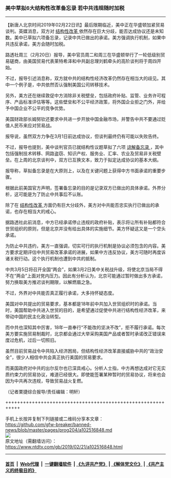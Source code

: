 ### 美中草拟6大结构性改革备忘录 若中共违规随时加税
------------------------

<div class="post_content">
 <p>
  【新唐人北京时间2019年02月22日讯】最后限期临近，美中正在华盛顿加紧贸易谈判。英媒消息，双方对
  <a href="https://www.ntdtv.com/gb/结构性改革.htm">
   结构性改革
  </a>
  依然存在巨大分歧，能否达成协议还是未知数。美中已草拟六项备忘录，记录中共已做出的承诺。美方强调执行机制，如果中共违反承诺，美方会随时加税。
 </p>
 <p>
  路透社周三（2月20日）报导，美中官员周二和周三在华盛顿举行了一轮低级别贸易磋商，由美国贸易代表莱特希泽和中共副总理刘鹤牵头的高阶谈判将于周四开始。
 </p>
 <p>
  不过，报导引述消息称，双方就中共的结构性经济改革仍然存在相当大的歧见。其中一个例子是，中共依然否认强制美国公司转移技术。
 </p>
 <p>
  另外，美方还在继续敦促中方消除非关税壁垒，包括政府补贴、监管、业务许可程序、产品标准评估等等。这些壁垒和不公平经济政策，将外国企业拒之门外，并给予中国企业不公平的竞争优势。
 </p>
 <p>
  美国财政部长姆努钦还要求中共进一步开放中国金融市场，并警告中共不要通过贬值人民币来应对贸易战。
 </p>
 <p>
  报导说，虽然双方力争在3月1日前达成协议，但谈判最终仍有可能以失败告终。
 </p>
 <p>
  不过，报导也提到，美中谈判官员已就结构性议题草拟了六项
  <a href="https://www.ntdtv.com/gb/谅解备忘录.htm">
   谅解备忘录
  </a>
  ，其中包括强制技术转移、网路盗窃、知识产权、服务业、汇率、农业及贸易非关税壁垒。在上周的北京谈判中，双方已互换文本，致力于拟定达成协议的基本大纲。
 </p>
 <p>
  报导称，草拟备忘录是在大原则上，以及在关键问题上获得中方书面承诺的重要步骤。
 </p>
 <p>
  根据此前美国官方声明，签署备忘录的目的是记录双方已做出的具体承诺。外界分析，这可能是为了防止中共事后不认账。
 </p>
 <p>
  除了在
  <a href="https://www.ntdtv.com/gb/结构性改革.htm">
   结构性改革
  </a>
  方面仍有巨大分歧外，美方对中共能否忠实执行已做出的承诺，也存在相当大的戒心。
 </p>
 <p>
  据路透社此前消息，中方已经承诺停止违规的政府补贴，表示将让所有补贴都符合世贸组织的原则，但是北京并没有给出具体的实施细节。美方怀疑这又是一个空头承诺。
 </p>
 <p>
  为防止中共违约，美方一直强调，切实可行的执行机制是协议必须包含的内容。美方要求定期评估中共贸易改革承诺的进展，如果中方违反协议，美方可随时再度诉诸关税行动。这个执行机制也遭到中共的抵制。
 </p>
 <p>
  中共3月5日将召开全国“两会”，如果3月2日美中关税战升级，将使北京当局不得不在“两会”上面对党内压力。因此有分析认为，北京可能通过暂时做出多方承诺，努力换取美方推迟谈判期限，以解燃眉之急。
 </p>
 <p>
  不过，外界对中共能否真正履行承诺，大多持怀疑态度。
 </p>
 <p>
  美国对中共提出的贸易要求，基本都是18年前中共加入世贸组织时的承诺。当时，美国帮助中共进入世贸的目的，是希望通过促使中共进行结构性经济改革，来带动中国的民主化政治转型。
 </p>
 <p>
  而中共也深知其中厉害，18年一直奉行“不能改的坚决不改”，拒不履行承诺。每次美方要实施贸易制裁时，北京都会通过大举采购美国产品或者暂时承诺改正错误来度过危机，过后一切照旧。
 </p>
 <p>
  虽然目前贸易战令中共陷入经济困局，但结构性经济改革直接威胁中共的“政治安全”，很少人相信中共会真正执行美国的贸易要求。
 </p>
 <p>
  而美国政府对中共的出尔反尔也已深具戒心。分析人士指，中方再想达成对它无实质约束力的贸易协议，难道已经很大。即使能签署某种暂时的贸易协议，将来也会因为中共再次违规，导致贸易战火复燃。
 </p>
 <p>
  （记者栗捷综合报导/责任编辑：明轩）
 </p>
 <div class="single_ad">
 </div>
</div>

+++++++++++++++++++++++++++++++++++++++++++++++++++++++++++<br/><br/>
手机上长按并复制下列链接或二维码分享本文章：<br/>
https://github.com/gfw-breaker/banned-news/blob/master/pages/prog204/a102516848.md <br/>
<a href='https://github.com/gfw-breaker/banned-news/blob/master/pages/prog204/a102516848.md'><img src='https://github.com/gfw-breaker/banned-news/blob/master/pages/prog204/a102516848.md.png'/></a> <br/>
原文地址（需翻墙访问）：https://www.ntdtv.com/gb/2019/02/21/a102516848.html


------------------------
#### [首页](https://github.com/gfw-breaker/banned-news/blob/master/README.md) &nbsp;|&nbsp; [Web代理](https://github.com/labour-camp/helloworld) &nbsp;|&nbsp; [一键翻墙软件](https://github.com/gfw-breaker/nogfw/blob/master/README.md) &nbsp;| [《九评共产党》](https://github.com/gfw-breaker/9ping.md/blob/master/README.md#九评之一评共产党是什么) | [《解体党文化》](https://github.com/gfw-breaker/jtdwh.md/blob/master/README.md) | [《共产主义的终极目的》](https://github.com/gfw-breaker/gczydzjmd.md/blob/master/README.md)


